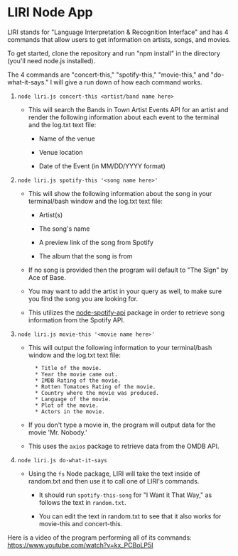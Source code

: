 # LIRI Node App

LIRI stands for "Language Interpretation & Recognition Interface" and has 4 commands that allow users to get information on artists, songs, and movies.

To get started, clone the repository and run "npm install" in the directory (you'll need node.js installed).

The 4 commands are "concert-this," "spotify-this," "movie-this," and "do-what-it-says." I will give a run down of how each command works.

1. `node liri.js concert-this <artist/band name here>`

   * This will search the Bands in Town Artist Events API for an artist and render the following information about each event to the terminal and the log.txt text file:

     * Name of the venue

     * Venue location

     * Date of the Event (in MM/DD/YYYY format)

2. `node liri.js spotify-this '<song name here>'`

   * This will show the following information about the song in your terminal/bash window and the log.txt text file:

     * Artist(s)

     * The song's name

     * A preview link of the song from Spotify

     * The album that the song is from

   * If no song is provided then the program will default to "The Sign" by Ace of Base.

   * You may want to add the artist in your query as well, to make sure you find the song you are looking for.

   * This utilizes the [node-spotify-api](https://www.npmjs.com/package/node-spotify-api) package in order to retrieve song information from the Spotify API.

3. `node liri.js movie-this '<movie name here>'`

   * This will output the following information to your terminal/bash window and the log.txt text file:

     ```
       * Title of the movie.
       * Year the movie came out.
       * IMDB Rating of the movie.
       * Rotten Tomatoes Rating of the movie.
       * Country where the movie was produced.
       * Language of the movie.
       * Plot of the movie.
       * Actors in the movie.
     ```

   * If you don't type a movie in, the program will output data for the movie 'Mr. Nobody.'

   * This uses the `axios` package to retrieve data from the OMDB API.

4. `node liri.js do-what-it-says`

   * Using the `fs` Node package, LIRI will take the text inside of random.txt and then use it to call one of LIRI's commands.

     * It should run `spotify-this-song` for "I Want it That Way," as follows the text in `random.txt`.

     * You can edit the text in random.txt to see that it also works for movie-this and concert-this.

Here is a video of the program performing all of its commands: https://www.youtube.com/watch?v=kx_PCBoLP5I
